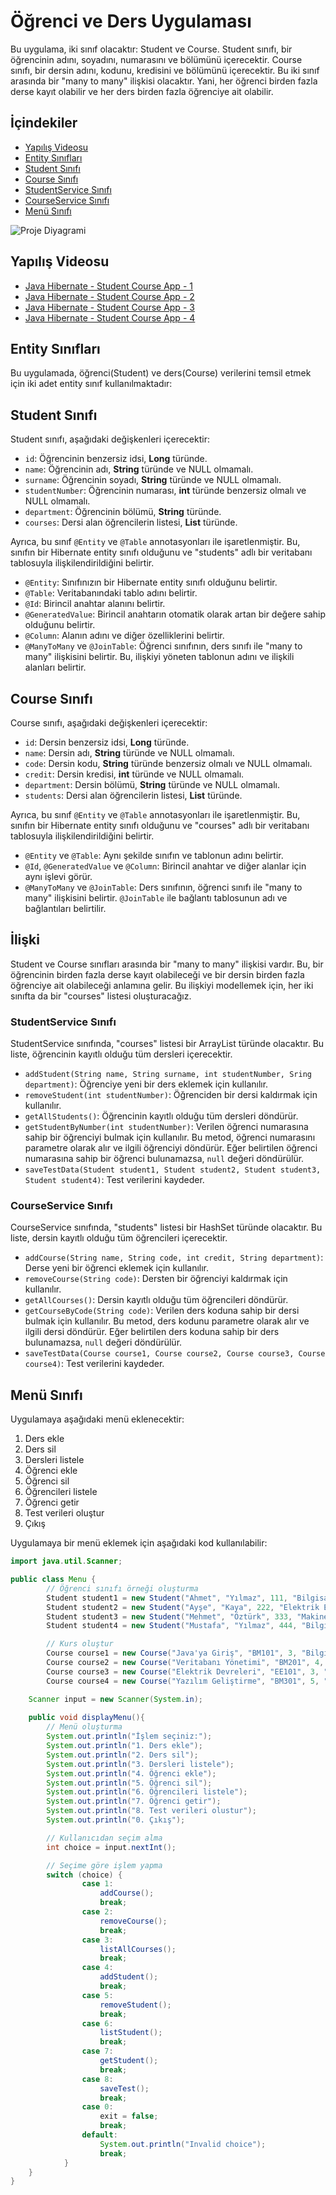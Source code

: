 # Öğrenci ve Ders Uygulaması

Bu uygulama, iki sınıf olacaktır: Student ve Course. Student sınıfı, bir öğrencinin adını, soyadını, numarasını ve
bölümünü içerecektir. Course sınıfı, bir dersin adını, kodunu, kredisini ve bölümünü içerecektir. Bu iki sınıf arasında
bir "many to many" ilişkisi olacaktır. Yani, her öğrenci birden fazla derse kayıt olabilir ve her ders birden fazla
öğrenciye ait olabilir.

## İçindekiler
- [Yapılış Videosu](#yapılış-videosu)
- [Entity Sınıfları](#entity-sınıfları)
- [Student Sınıfı](#student-sınıfı)
- [Course Sınıfı](#course-sınıfı)
- [StudentService Sınıfı](#studentservice-sınıfı)
- [CourseService Sınıfı](#courseservice-sınıfı)
- [Menü Sınıfı](#menü-sınıfı)

![Proje Diyagrami](Diagram.jpeg)

## Yapılış Videosu

- [Java Hibernate - Student Course App - 1](https://youtu.be/IBlwRKwN_Mk)
- [Java Hibernate - Student Course App - 2](https://youtu.be/K1gbk5fyZGs)
- [Java Hibernate - Student Course App - 3](https://youtu.be/j3ftAeW-n4w)
- [Java Hibernate - Student Course App - 4](https://youtu.be/hnASfnmJLEY)


## Entity Sınıfları

Bu uygulamada, öğrenci(Student) ve ders(Course) verilerini temsil etmek için iki adet entity sınıf kullanılmaktadır:

## Student Sınıfı

Student sınıfı, aşağıdaki değişkenleri içerecektir:

- `id`: Öğrencinin benzersiz idsi, **Long** türünde.
- `name`: Öğrencinin adı, **String** türünde ve NULL olmamalı.
- `surname`: Öğrencinin soyadı, **String** türünde ve NULL olmamalı.
- `studentNumber`: Öğrencinin numarası, **int** türünde benzersiz olmalı ve NULL olmamalı.
- `department`: Öğrencinin bölümü, **String** türünde.
- `courses`: Dersi alan öğrencilerin listesi, **List<Course>** türünde.

Ayrıca, bu sınıf `@Entity` ve `@Table` annotasyonları ile işaretlenmiştir. Bu, sınıfın bir Hibernate entity sınıfı
olduğunu ve "students" adlı bir veritabanı tablosuyla ilişkilendirildiğini belirtir.

- `@Entity`: Sınıfınızın bir Hibernate entity sınıfı olduğunu belirtir.
- `@Table`: Veritabanındaki tablo adını belirtir.
- `@Id`: Birincil anahtar alanını belirtir.
- `@GeneratedValue`: Birincil anahtarın otomatik olarak artan bir değere sahip olduğunu belirtir.
- `@Column`: Alanın adını ve diğer özelliklerini belirtir.
- `@ManyToMany` ve `@JoinTable`: Öğrenci sınıfının, ders sınıfı ile "many to many" ilişkisini belirtir. Bu, ilişkiyi
  yöneten tablonun adını ve ilişkili alanları belirtir.

## Course Sınıfı

Course sınıfı, aşağıdaki değişkenleri içerecektir:

- `id`: Dersin benzersiz idsi, **Long** türünde.
- `name`: Dersin adı, **String** türünde ve NULL olmamalı.
- `code`: Dersin kodu, **String** türünde benzersiz olmalı ve NULL olmamalı.
- `credit`: Dersin kredisi, **int** türünde ve NULL olmamalı.
- `department`: Dersin bölümü, **String** türünde ve NULL olmamalı.
- `students`: Dersi alan öğrencilerin listesi, **List<Student>** türünde.

Ayrıca, bu sınıf `@Entity` ve `@Table` annotasyonları ile işaretlenmiştir. Bu, sınıfın bir Hibernate entity sınıfı
olduğunu ve "courses" adlı bir veritabanı tablosuyla ilişkilendirildiğini belirtir.

- `@Entity` ve `@Table`: Aynı şekilde sınıfın ve tablonun adını belirtir.
- `@Id`, `@GeneratedValue` ve `@Column`: Birincil anahtar ve diğer alanlar için aynı işlevi görür.
- `@ManyToMany` ve `@JoinTable`: Ders sınıfının, öğrenci sınıfı ile "many to many" ilişkisini belirtir. `@JoinTable` ile
  bağlantı tablosunun adı ve bağlantıları belirtilir.

## İlişki

Student ve Course sınıfları arasında bir "many to many" ilişkisi vardır. Bu, bir öğrencinin birden fazla derse kayıt
olabileceği ve bir dersin birden fazla öğrenciye ait olabileceği anlamına gelir. Bu ilişkiyi modellemek için, her iki
sınıfta da bir "courses" listesi oluşturacağız.

### StudentService Sınıfı

StudentService sınıfında, "courses" listesi bir ArrayList türünde olacaktır. Bu liste, öğrencinin kayıtlı olduğu tüm
dersleri içerecektir.

- `addStudent(String name, String surname, int studentNumber, Sring department)`: Öğrenciye yeni bir ders eklemek için
  kullanılır.
- `removeStudent(int studentNumber)`: Öğrenciden bir dersi kaldırmak için kullanılır.
- `getAllStudents()`: Öğrencinin kayıtlı olduğu tüm dersleri döndürür.
- `getStudentByNumber(int studentNumber)`: Verilen öğrenci numarasına sahip bir öğrenciyi bulmak için kullanılır. Bu
  metod, öğrenci numarasını parametre olarak alır ve ilgili öğrenciyi döndürür. Eğer belirtilen öğrenci numarasına sahip
  bir öğrenci bulunamazsa, `null` değeri döndürülür.
- `saveTestData(Student student1, Student student2, Student student3, Student student4)`: Test verilerini kaydeder.

### CourseService Sınıfı

CourseService sınıfında, "students" listesi bir HashSet türünde olacaktır. Bu liste, dersin kayıtlı olduğu tüm
öğrencileri içerecektir.

- `addCourse(String name, String code, int credit, String department)`: Derse yeni bir öğrenci eklemek için kullanılır.
- `removeCourse(String code)`: Dersten bir öğrenciyi kaldırmak için kullanılır.
- `getAllCourses()`: Dersin kayıtlı olduğu tüm öğrencileri döndürür.
- `getCourseByCode(String code)`: Verilen ders koduna sahip bir dersi bulmak için kullanılır. Bu metod, ders kodunu
  parametre olarak alır ve ilgili dersi döndürür. Eğer belirtilen ders koduna sahip bir ders bulunamazsa, `null` değeri
  döndürülür.
- `saveTestData(Course course1, Course course2, Course course3, Course course4)`: Test verilerini kaydeder.

## Menü Sınıfı

Uygulamaya aşağıdaki menü eklenecektir:

1. Ders ekle
2. Ders sil
3. Dersleri listele
4. Öğrenci ekle
5. Öğrenci sil
6. Öğrencileri listele
7. Öğrenci getir
8. Test verileri oluştur
0. Çıkış

Uygulamaya bir menü eklemek için aşağıdaki kod kullanılabilir:

```java
import java.util.Scanner;

public class Menu {
        // Öğrenci sınıfı örneği oluşturma
        Student student1 = new Student("Ahmet", "Yılmaz", 111, "Bilgisayar Mühendisliği");
        Student student2 = new Student("Ayşe", "Kaya", 222, "Elektrik Elektronik Mühendisliği");
        Student student3 = new Student("Mehmet", "Öztürk", 333, "Makine Mühendisliği");
        Student student4 = new Student("Mustafa", "Yılmaz", 444, "Bilgisayar Mühendisliği");

        // Kurs oluştur
        Course course1 = new Course("Java'ya Giriş", "BM101", 3, "Bilgisayar Mühendisliği");
        Course course2 = new Course("Veritabanı Yönetimi", "BM201", 4, "Bilgisayar Mühendisliği");
        Course course3 = new Course("Elektrik Devreleri", "EE101", 3, "Elektrik Elektronik Mühendisliği");
        Course course4 = new Course("Yazılım Geliştirme", "BM301", 5, "Bilgisayar Mühendisliği");

    Scanner input = new Scanner(System.in);
    
    public void displayMenu(){
        // Menü oluşturma
        System.out.println("İşlem seçiniz:");
        System.out.println("1. Ders ekle");
        System.out.println("2. Ders sil");
        System.out.println("3. Dersleri listele");
        System.out.println("4. Öğrenci ekle");
        System.out.println("5. Öğrenci sil");
        System.out.println("6. Öğrencileri listele");
        System.out.println("7. Öğrenci getir");
        System.out.println("8. Test verileri olustur");
        System.out.println("0. Çıkış");

        // Kullanıcıdan seçim alma
        int choice = input.nextInt();

        // Seçime göre işlem yapma
        switch (choice) {
                case 1:
                    addCourse();
                    break;
                case 2:
                    removeCourse();
                    break;
                case 3:
                    listAllCourses();
                    break;
                case 4:
                    addStudent();
                    break;
                case 5:
                    removeStudent();
                    break;
                case 6:
                    listStudent();
                    break;
                case 7:
                    getStudent();
                    break;
                case 8:
                    saveTest();
                    break;
                case 0:
                    exit = false;
                    break;
                default:
                    System.out.println("Invalid choice");
                    break;
            }
    }
}
